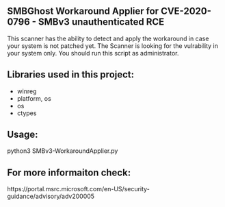   
<h2>SMBGhost Workaround Applier for CVE-2020-0796 - SMBv3 unauthenticated RCE</h2>

<p>This scanner has the ability to detect and apply the workaround in case your system is not patched yet.
The Scanner is looking for the vulrability in your system only.
You should run this script as administrator.</p>

<h2>Libraries used in this project:</h2>

* winreg 
* platform, os
* os
* ctypes

<h2>Usage:</h2> python3 SMBv3-WorkaroundApplier.py

<h2>For more informaiton check:</h2>
https://portal.msrc.microsoft.com/en-US/security-guidance/advisory/adv200005
